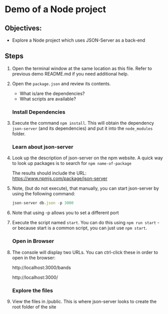 # Demo of a Node project 

## Objectives:
* Explore a Node project which uses JSON-Server as a back-end

## Steps

1. Open the terminal window at the same location as this file. Refer to previous demo README.md if you need additional help.  

1. Open the `package.json` and review its contents. 
    * What is/are the dependencies?
    * What scripts are available?


    ### Install Dependencies

1. Execute the command `npm install`. This will obtain the dependency `json-server` (and its dependencies) and put it into the `node_modules` folder.

    ### Learn about json-server 

1. Look up the description of json-server on the npm website. A quick way to look up packages is to search for `npm name-of-package`

    The results should include the URL: https://www.npmjs.com/package/json-server

1. Note, (but do not execute), that manually, you can start json-server by using the following command:
    ```javascript
    json-server db.json -p 3000
    ```

1. Note that using -p allows you to set a different port

1. Execute the script named `start`. You can do this using `npm run start` - or because start is a common script, you can just use `npm start`.

    ### Open in Browser

1. The console will display two URLs.
You can ctrl-click these in order to open in the browser:

    http://localhost:3000/bands

    http://localhost:3000/

    ### Explore the files 

1. View the files in /public. This is where json-server looks to create the root folder of the site
